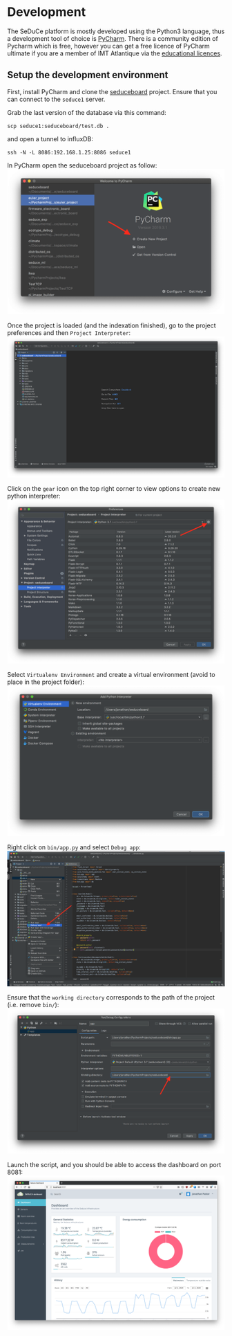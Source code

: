 # Development

The SeDuCe platform is mostly developed using the Python3 language, thus a development tool of choice is [PyCharm](https://www.jetbrains.com/fr-fr/pycharm/).
There is a community edition of Pycharm which is free, however you can get a free licence of PyCharm ultimate if you are a member of IMT Atlantique via the [educational licences](https://www.jetbrains.com/fr-fr/community/education/#students).

## Setup the development environment

First, install PyCharm and clone the [seduceboard](https://github.com/SeduceProject/seduceboard) project.
Ensure that you can connect to the `seduce1` server.

Grab the last version of the database via this command:

```shell
scp seduce1:seduceboard/test.db .  
```

and open a tunnel to influxDB: 
```shell
ssh -N -L 8086:192.168.1.25:8086 seduce1
```

In PyCharm open the seduceboard project as follow:
![screen1](img/development/screen1.png)

Once the project is loaded (and the indexation finished), go to the project preferences and then `Project Interpreter`:
![screen2](img/development/screen2.png)

Click on the `gear` icon on the top right corner to view options to create new python interpreter:
![screen3](img/development/screen3.png)

Select `Virtualenv Environment` and create a virtual environment (avoid to place in the project folder):
![screen4](img/development/screen4.png)

Right click on `bin/app.py` and select `Debug app`:
![screen5](img/development/screen5.png)

Ensure that the `working directory` corresponds to the path of the project (i.e. remove `bin/`):
![screen6](img/development/screen6.png)

Launch the script, and you should be able to access the dashboard on port 8081:
![screen7](img/development/screen7.png)
